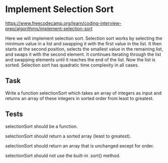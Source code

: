 # Implement Selection Sort

https://www.freecodecamp.org/learn/coding-interview-prep/algorithms/implement-selection-sort

Here we will implement selection sort. Selection sort works by selecting the minimum value in a list and swapping it with the first value in the list. It then starts at the second position, selects the smallest value in the remaining list, and swaps it with the second element. It continues iterating through the list and swapping elements until it reaches the end of the list. Now the list is sorted. Selection sort has quadratic time complexity in all cases.

## Task

Write a function selectionSort which takes an array of integers as input and returns an array of these integers in sorted order from least to greatest.

## Tests

selectionSort should be a function.

selectionSort should return a sorted array (least to greatest).

selectionSort should return an array that is unchanged except for order.

selectionSort should not use the built-in .sort() method.
